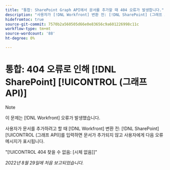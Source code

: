 ```yaml
---
title: "통합: SharePoint Graph API에서 문서를 추가할 때 404 오류가 발생합니다."
description: "사용자가 [!DNL Workfront] 변환 전: [!DNL SharePoint] (그래프 API) 문서가 추가되지 않으며 사용자에게 다음 오류 메시지가 표시됩니다."
hidefromtoc: true
source-git-commit: 7570b2a560505d66e0e83656c9a601226998c11c
workflow-type: tm+mt
source-wordcount: '88'
ht-degree: 0%

---
```



# 통합: 404 오류로 인해 [!DNL SharePoint] [!UICONTROL (그래프 API)]

>[!NOTE]
>
>이 문제는 [!DNL Workfront] 오류가 발생했습니다.

사용자가 문서를 추가하려고 할 때 [!DNL Workfront] 변환 전: [!DNL SharePoint] [!UICONTROL (그래프 API)]를 입력하면 문서가 추가되지 않고 사용자에게 다음 오류 메시지가 표시됩니다.

&quot;[!UICONTROL 404 찾을 수 없음: [시체 없음]]&quot;

_2022년 8월 29일에 처음 보고되었습니다._

